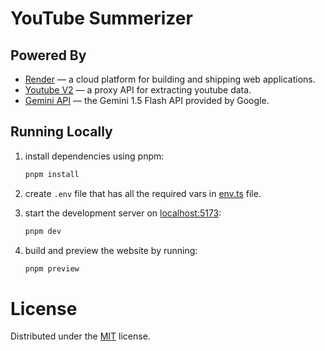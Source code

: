 # YouTube Summerizer

## Powered By

- [Render](https://render.com/) &horbar; a cloud platform for building and shipping web applications.
- [Youtube V2](https://rapidapi.com/omarmhaimdat/api/youtube-v2) &horbar; a proxy API for extracting youtube data.
- [Gemini API](https://ai.google.dev/gemini-api) &horbar; the Gemini 1.5 Flash API provided by Google.

## Running Locally

1. install dependencies using pnpm:

   ```sh
   pnpm install
   ```

2. create `.env` file that has all the required vars in [env.ts](./env.ts#L5) file.

3. start the development server on [localhost:5173](http://localhost:5173):

   ```sh
   pnpm dev
   ```

4. build and preview the website by running:

   ```sh
   pnpm preview
   ```

# License

Distributed under the [MIT](./LICENSE) license.
